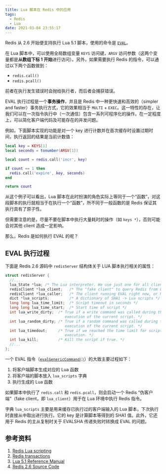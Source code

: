 ```yaml
---
title: Lua 脚本在 Redis 中的应用
tags:
  - Redis
  - Lua
date: 2021-03-04 23:55:17
---
```


Redis 从 2.6 开始便支持执行 Lua 5.1 脚本，使用的命令是 [`EVAL`](https://redis.io/commands/eval)。

在 Lua 脚本中，可以使用全局数组变量 `KEYS` 访问键，`ARGV` 访问参数（这两个变量都是**从数组下标 1 开始**进行访问）。另外，如果需要执行 Redis 的指令，可以通过以下两个函数做到：

- `redis.call()`
- `redis.pcall()`

前者在执行发生错误时会抛给执行者，而后者会捕获错误。

EVAL 执行过程是一个**事务操作**，并且是 Redis 中一种更快速和高效的（simpler and faster）事务执行方式，它的效果相当于 `MULTI` + `EXEC`。这一特性的存在，让我们可以在一次指令执行中（一次通信）包含一系列可程序化的操作。在一定程度上，可以简化客户端代码及可能存在的并发问题。

例如，下面脚本实现的功能是对一个 key 进行计数并在首次缓存时设置过期时间，执行返回的结果是当前计数值：

```lua
local key = KEYS[1]
local seconds = tonumber(ARGV[1])

local count = redis.call('incr', key)

if count == 1 then
  redis.call('expire', key, seconds)
end

return count
```

从这个例子可以看出，Lua 脚本在此时扮演的角色实际上等同于一个“函数”，对这段脚本的执行就相当于在执行一个“函数”，所不同于一般函数的是 Redis 保证其执行具有了原子性。

但需要注意的是，尽量不要在脚本中执行大量耗时的操作（如 `keys *`），否则可能会对其他 client 造成一定影响。

那么，Redis 是如何执行 EVAL 的呢？

## EVAL 执行过程

下面是 Redis 2.6 源码中 `redisServer` 结构体关于 LUA 脚本执行相关的属性：

```c reids/2.6/src/redis.h
struct redisServer {
  //...
  lua_State *lua; /* The Lua interpreter. We use just one for all clients */
  redisClient *lua_client;   /* The "fake client" to query Redis from Lua */
  redisClient *lua_caller;   /* The client running EVAL right now, or NULL */
  dict *lua_scripts;         /* A dictionary of SHA1 -> Lua scripts */
  long long lua_time_limit;  /* Script timeout in seconds */
  long long lua_time_start;  /* Start time of script */
  int lua_write_dirty;  /* True if a write command was called during the
                           execution of the current script. */
  int lua_random_dirty; /* True if a random command was called during the
                           execution of the current script. */
  int lua_timedout;     /* True if we reached the time limit for script
                           execution. */
  int lua_kill;         /* Kill the script if true. */
  //...
};
```

一个 EVAL 指令（[`evalGenericCommand()`](https://github.com/redis/redis/blob/51943a78b0d2e6c7c4d0647ba1a60c33d3a1a4d9/src/scripting.c#L787)）的大致主要过程如下：

1. 将客户端脚本生成对应的 Lua 函数
2. 将客户端的脚本放入 `lua_scripts` 字典
3. 执行生成的 Lua 函数

如果脚本中执行了 `redis.call` 和 `redis.pcall`，则会启动一个 Redis “伪客户端”（fake client，即 `lua_client`）用于在 Lua 环境中执行 Redis 指令。

字典 `lua_scripts` 主要是用来缓存已执行过的客户端输入的 Lua 脚本，下次执行时直接从中取出进行执行。它的 key 是计算脚本等得到的 SHA1 值。此外，它还用于 Redis 的主从复制时关于 EVALSHA 传递失败时转换成 EVAL 的问题。

## 参考资料

1. [Redis Lua scripting](https://redis.io/commands/eval)
2. [Redis transactions](https://redis.io/topics/transactions)
3. [Lua 5.1 Reference Manual](http://www.lua.org/manual/5.1/)
4. [Redis 2.6 Source Code](https://github.com/redis/redis/tree/2.6)